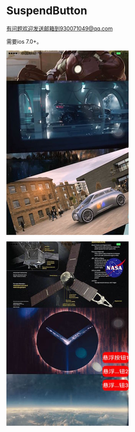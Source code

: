 # SuspendButton
有问题欢迎发送邮箱到930071049@qq.com

需要ios 7.0+。



![](https://github.com/FenSmith/SuspendButton/blob/master/7158BD33566FD81EAABD6833D1509820.png)


![](https://github.com/FenSmith/SuspendButton/blob/master/A487CBAFCEAE05B947694B8EDC021C20.png)
